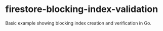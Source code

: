 # firestore-blocking-index-validation
Basic example showing blocking index creation and verification in Go.
